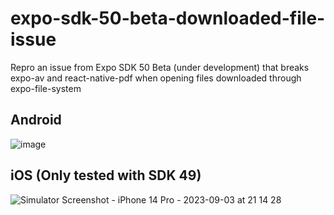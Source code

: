 # expo-sdk-50-beta-downloaded-file-issue
Repro an issue from Expo SDK 50 Beta (under development) that breaks expo-av and react-native-pdf when opening files downloaded through expo-file-system

## Android
![image](https://github.com/gloredo/expo-sdk-49-downloaded-file-issue/assets/20311005/92132cf3-1d49-4466-b6fb-a45f692d5e7c)

## iOS (Only tested with SDK 49)
![Simulator Screenshot - iPhone 14 Pro - 2023-09-03 at 21 14 28](https://github.com/gloredo/expo-sdk-49-downloaded-file-issue/assets/20311005/a9e31bbf-4ab8-472b-b361-e6108507a41b)
